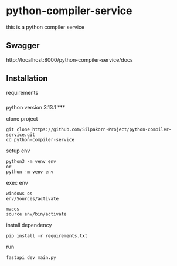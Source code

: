# python-compiler-service
this is a python compiler service

## Swagger
http://localhost:8000/python-compiler-service/docs

## Installation
requirements
#####
python version 3.13.1 ***


clone project
```
git clone https://github.com/Silpakorn-Project/python-compiler-service.git
cd python-compiler-service
```

setup env
```
python3 -m venv env
or
python -m venv env
```

exec env
```
windows os
env/Sources/activate

macos
source env/bin/activate
```

install dependency
```
pip install -r requirements.txt
```

run
```
fastapi dev main.py
```